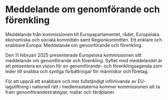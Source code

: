 # Meddelande om genomförande och förenkling

Meddelande från kommissionen till Europaparlamentet, rådet, Europeiska ekonomiska och sociala kommittén samt Regionkommittén. Ett enklare och snabbare Europa: Meddelande om genomförande och förenkling.

Den 11 februari 2025 presenterade Europeiska kommissionen sitt meddelande
om genomförande och förenkling. Syftet med meddelandet är att presentera en vision för en genomförande- och förenklingsagenda som leder till snabba och synliga förbättringar för människor och företag.

För att uppnå ett snabbare och mer fullständigt införlivande av EU-lagstiftning
i nationell rätt i medlemsstaterna kommer kommissionen att ta fram
genomförandestrategier, mallar och färdplaner.
